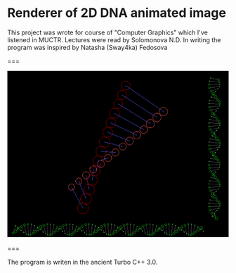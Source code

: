 # Renderer of 2D DNA animated image

This project was wrote for course of "Computer Graphics" which I've listened in MUCTR. Lectures were read by Solomonova N.D. In writing the program was inspired by Natasha (Sway4ka) Fedosova

===

![DNA](https://github.com/newmen/DNA/blob/master/images/dna.png)

===

The program is writen in the ancient Turbo C++ 3.0.
